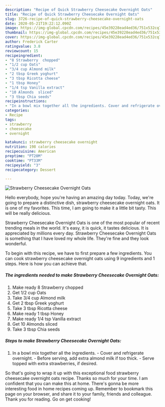 ```yaml
---
description: "Recipe of Quick Strawberry Cheesecake Overnight Oats"
title: "Recipe of Quick Strawberry Cheesecake Overnight Oats"
slug: 3726-recipe-of-quick-strawberry-cheesecake-overnight-oats
date: 2020-05-21T19:22:12.090Z
image: https://img-global.cpcdn.com/recipes/45e39228ead4ed36/751x532cq70/strawberry-cheesecake-overnight-oats-recipe-main-photo.jpg
thumbnail: https://img-global.cpcdn.com/recipes/45e39228ead4ed36/751x532cq70/strawberry-cheesecake-overnight-oats-recipe-main-photo.jpg
cover: https://img-global.cpcdn.com/recipes/45e39228ead4ed36/751x532cq70/strawberry-cheesecake-overnight-oats-recipe-main-photo.jpg
author: Frederick Carter
ratingvalue: 3.8
reviewcount: 15
recipeingredient:
- "8 Strawberry  chopped"
- "1/2 cup Oats"
- "3/4 cup Almond milk"
- "2 tbsp Greek yoghurt"
- "3 tbsp Ricotta cheese"
- "1 tbsp Honey"
- "1/4 tsp Vanilla extract"
- "10 Almonds  sliced"
- "3 tbsp Chia seeds"
recipeinstructions:
- "In a bowl mix together all the ingredients. Cover and refrigerate overnight. Before serving, add extra almond milk if too thick. Serve topped with extra strawberries, if desired."
categories:
- Recipe
tags:
- strawberry
- cheesecake
- overnight

katakunci: strawberry cheesecake overnight 
nutrition: 198 calories
recipecuisine: American
preptime: "PT20M"
cooktime: "PT33M"
recipeyield: "3"
recipecategory: Dessert

---
```



![Strawberry Cheesecake Overnight Oats](https://img-global.cpcdn.com/recipes/45e39228ead4ed36/751x532cq70/strawberry-cheesecake-overnight-oats-recipe-main-photo.jpg)

Hello everybody, hope you're having an amazing day today. Today, we're going to prepare a distinctive dish, strawberry cheesecake overnight oats. It is one of my favorites. This time, I am going to make it a little bit tasty. This will be really delicious.

Strawberry Cheesecake Overnight Oats is one of the most popular of recent trending meals in the world. It's easy, it is quick, it tastes delicious. It is appreciated by millions every day. Strawberry Cheesecake Overnight Oats is something that I have loved my whole life. They're fine and they look wonderful.




To begin with this recipe, we have to first prepare a few ingredients. You can cook strawberry cheesecake overnight oats using 9 ingredients and 1 steps. Here is how you can achieve that.

<!--inarticleads1-->

##### The ingredients needed to make Strawberry Cheesecake Overnight Oats:

1. Make ready 8 Strawberry  chopped
1. Get 1/2 cup Oats
1. Take 3/4 cup Almond milk
1. Get 2 tbsp Greek yoghurt
1. Take 3 tbsp Ricotta cheese
1. Make ready 1 tbsp Honey
1. Make ready 1/4 tsp Vanilla extract
1. Get 10 Almonds  sliced
1. Take 3 tbsp Chia seeds




<!--inarticleads2-->

##### Steps to make Strawberry Cheesecake Overnight Oats:

1. In a bowl mix together all the ingredients. - Cover and refrigerate overnight. - Before serving, add extra almond milk if too thick. - Serve topped with extra strawberries, if desired.




So that's going to wrap it up with this exceptional food strawberry cheesecake overnight oats recipe. Thanks so much for your time. I am confident that you can make this at home. There's gonna be more interesting food in home recipes coming up. Remember to bookmark this page on your browser, and share it to your family, friends and colleague. Thank you for reading. Go on get cooking!
